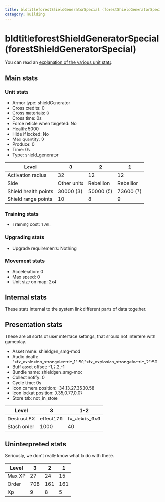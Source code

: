 ```yaml
---
title: bldtitleforestShieldGeneratorSpecial (forestShieldGeneratorSpecial)
category: building
---
```


# bldtitleforestShieldGeneratorSpecial (forestShieldGeneratorSpecial)

You can read an [explanation  of the various unit stats](unitexplained.md).

## Main stats

### Unit stats

  * Armor type: shieldGenerator
  * Cross credits: 0
  * Cross materials: 0
  * Cross time: 0s
  * Force reticle when targeted: No
  * Health: 5000
  * Hide if locked: No
  * Max quantity: 3
  * Produce: 0
  * Time: 0s
  * Type: shield_generator

|Level               |3          |2        |1        |
|--------------------|-----------|---------|---------|
|Activation radius   |32         |12       |12       |
|Side                |Other units|Rebellion|Rebellion|
|Shield health points|30000 (3)  |50000 (5)|73600 (7)|
|Shield range points |10         |8        |9        |


### Training stats

  * Training cost: 1 All.

### Upgrading stats

  * Upgrade requirements: Nothing

### Movement stats

  * Acceleration: 0
  * Max speed: 0
  * Unit size on map: 2x4

## Internal stats

These stats internal to the system link different parts of data together.


## Presentation stats

These are all sorts of user interface settings, that should not interfere with gameplay.

  * Asset name: shieldgen_smg-mod
  * Audio death: "sfx_explosion_strongelectric_1":50,"sfx_explosion_strongelectric_2":50
  * Buff asset offset: -1,2.2,-1
  * Bundle name: shieldgen_smg-mod
  * Collect notify: 0
  * Cycle time: 0s
  * Icon camera position: -34.13,27.35,30.58
  * Icon lookat position: 0.35,0.77,0.07
  * Store tab: not_in_store

|Level      |3        |1-2          |
|-----------|---------|-------------|
|Destruct FX|effect176|fx_debris_6x6|
|Stash order|1000     |40           |


## Uninterpreted stats

Seriously, we don't really know what to do with these.

|Level |3  |2  |1  |
|------|---|---|---|
|Max XP|27 |24 |15 |
|Order |708|161|161|
|Xp    |9  |8  |5  |


